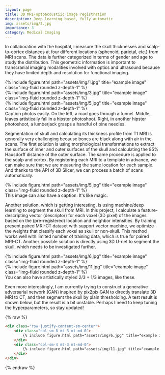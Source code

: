 ```yaml
---
layout: page
title: 3D MRI-optoacoustiic image registration
description: Deep learning based, fully automatic
img: assets/img/3.jpg
importance: 3
category: Medical Imaging
---
```

In collaboration with the hospital, I measure the skull thicknesses and scalp-to-cortex distances at four different locations (sphenoid, parietal, etc.) from MRI scans. The data is further categorized in terms of gender and age to study the distribution. This geometric information is important to transcranial imaging modalities involved with optics and ultrasound because they have limited depth and resolution for functional imaging. 

<div class="row">
    <div class="col-sm mt-3 mt-md-0">
        {% include figure.html path="assets/img/1.jpg" title="example image" class="img-fluid rounded z-depth-1" %}
    </div>
    <div class="col-sm mt-3 mt-md-0">
        {% include figure.html path="assets/img/3.jpg" title="example image" class="img-fluid rounded z-depth-1" %}
    </div>
    <div class="col-sm mt-3 mt-md-0">
        {% include figure.html path="assets/img/5.jpg" title="example image" class="img-fluid rounded z-depth-1" %}
    </div>
</div>
<div class="caption">
    Caption photos easily. On the left, a road goes through a tunnel. Middle, leaves artistically fall in a hipster photoshoot. Right, in another hipster photoshoot, a lumberjack grasps a handful of pine needles.
</div>

Segmentation of skull and calculating its thickness profile from T1 MRI is generally very challenging because bones are black along with air in the scans. The first solution is using morphological transformations to extract the surface of inner and outer surfaces of the skull and calculating the 95% Hausdorff distance of the outer surface. The same procedure is applied to the scalp and cortex. By registering each MRI to a template in advance, we can make sure that we are measuring the same location for each sample. And thanks to the API of 3D Slicer, we can process a batch of scans automatically.

<div class="row">
    <div class="col-sm mt-3 mt-md-0">
        {% include figure.html path="assets/img/5.jpg" title="example image" class="img-fluid rounded z-depth-1" %}
    </div>
</div>
<div class="caption">
    This image can also have a caption. It's like magic.
</div>

Another solution, which is getting interesting, is using machine/deep learning to segment the skull from MRI. In this project, I calculate a feature-descripting vector (descriptor) for each voxel (3D pixel) of the images based on the (pre-registered) location and neighbor intensities. By training present paired MRI-CT dataset with support vector machine, we optimize the weights that classify each voxel as skull or non-skull. This method works well with limited number of training data, which is true for paired MRI-CT. Another possible solution is directly using 3D U-net to segment the skull, which needs to be investigated further.    


<div class="row justify-content-sm-center">
    <div class="col-sm-8 mt-3 mt-md-0">
        {% include figure.html path="assets/img/6.jpg" title="example image" class="img-fluid rounded z-depth-1" %}
    </div>
    <div class="col-sm-4 mt-3 mt-md-0">
        {% include figure.html path="assets/img/11.jpg" title="example image" class="img-fluid rounded z-depth-1" %}
    </div>
</div>
<div class="caption">
    You can also have artistically styled 2/3 + 1/3 images, like these.
</div>

Even more interestingly, I am currently trying to construct a generative adversarial network (GAN) inspired by pix2pix GAN to directly translate 3D MRI to CT, and then segment the skull by plain thresholding. A test result is shown below, but the result is a bit unstable. Perhaps I need to keep tuning the hyperparameters, so stay updated!   

{% raw %}
```html
<div class="row justify-content-sm-center">
    <div class="col-sm-8 mt-3 mt-md-0">
        {% include figure.html path="assets/img/6.jpg" title="example image" class="img-fluid rounded z-depth-1" %}
    </div>
    <div class="col-sm-4 mt-3 mt-md-0">
        {% include figure.html path="assets/img/11.jpg" title="example image" class="img-fluid rounded z-depth-1" %}
    </div>
</div>
```
{% endraw %}
